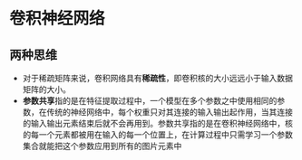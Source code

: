 # 卷积神经网络

## 两种思维

* 对于稀疏矩阵来说，卷积网络具有**稀疏性**，即卷积核的大小远远小于输入数据矩阵的大小。
* **参数共享**指的是在特征提取过程中，一个模型在多个参数之中使用相同的参数，在传统的神经网络中，每个权重只对其连接的输入输出起作用，当其连接的输入输出元素结束后就不会再用到。参数共享指的是在卷积神经网络中，核的每一个元素都被用在输入的每一个位置上，在计算过程中只需学习一个参数集合就能把这个参数应用到所有的图片元素中